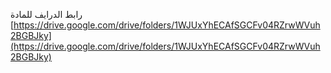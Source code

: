رابط الدرايف للمادة
[https://drive.google.com/drive/folders/1WJUxYhECAfSGCFv04RZrwWVuh2BGBJky](https://drive.google.com/drive/folders/1WJUxYhECAfSGCFv04RZrwWVuh2BGBJky)
